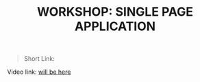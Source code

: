 <h1 align="center"> WORKSHOP: SINGLE PAGE APPLICATION </h1>
    <br>

<blockquote>
    <p>
        Short Link: 
    </p>
</blockquote>

<p>
Video link: <a href='#'> will be here</a>
</p>